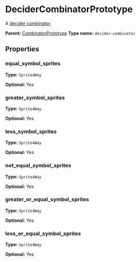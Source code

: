 # DeciderCombinatorPrototype

A [decider combinator](https://wiki.factorio.com/Decider_combinator).

**Parent:** [CombinatorPrototype](CombinatorPrototype.md)
**Type name:** `decider-combinator`

## Properties

### equal_symbol_sprites

**Type:** `Sprite4Way`

**Optional:** Yes

### greater_symbol_sprites

**Type:** `Sprite4Way`

**Optional:** Yes

### less_symbol_sprites

**Type:** `Sprite4Way`

**Optional:** Yes

### not_equal_symbol_sprites

**Type:** `Sprite4Way`

**Optional:** Yes

### greater_or_equal_symbol_sprites

**Type:** `Sprite4Way`

**Optional:** Yes

### less_or_equal_symbol_sprites

**Type:** `Sprite4Way`

**Optional:** Yes

